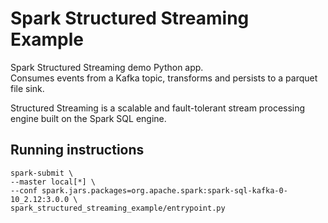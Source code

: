 # Spark Structured Streaming Example
Spark Structured Streaming demo Python app.  
Consumes events from a Kafka topic, transforms and persists to a parquet file sink.

Structured Streaming is a scalable and fault-tolerant stream processing engine built on the Spark SQL engine.

## Running instructions
```shell script
spark-submit \
--master local[*] \
--conf spark.jars.packages=org.apache.spark:spark-sql-kafka-0-10_2.12:3.0.0 \
spark_structured_streaming_example/entrypoint.py
```
